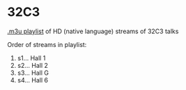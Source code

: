 # 32C3

[.m3u playlist](32c3.m3u) of HD (native language) streams of 32C3 talks

Order of streams in playlist:

1. s1... Hall 1
2. s2... Hall 2
4. s3... Hall G
3. s4... Hall 6

